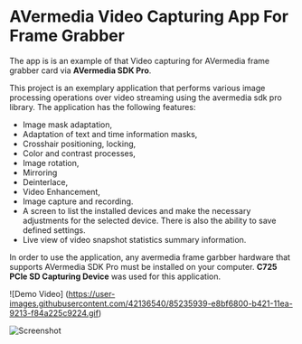 # AVermedia Video Capturing App For Frame Grabber
The app is is an example of that Video capturing for AVermedia frame grabber card via **AVermedia SDK Pro**.

This project is an exemplary application that performs various image processing operations over video streaming using the avermedia sdk pro library.
The application has the following features:

* Image mask adaptation,
* Adaptation of text and time information masks,
* Crosshair positioning, locking,
* Color and contrast processes,
* Image rotation,
* Mirroring
* Deinterlace,
* Video Enhancement,
* Image capture and recording.
* A screen to list the installed devices and make the necessary adjustments for the selected device. There is also the ability to save defined settings.
* Live view of video snapshot statistics summary information.

In order to use the application, any avermedia frame garbber hardware that supports AVermedia SDK Pro must be installed on your computer. **C725 PCIe SD Capturing Device** was used for this application.

![Demo Video]
(https://user-images.githubusercontent.com/42136540/85235939-e8bf6800-b421-11ea-9213-f84a225c9224.gif)

![Screenshot](https://user-images.githubusercontent.com/42136540/85236009-6a16fa80-b422-11ea-8954-72fa097ed33d.png)

